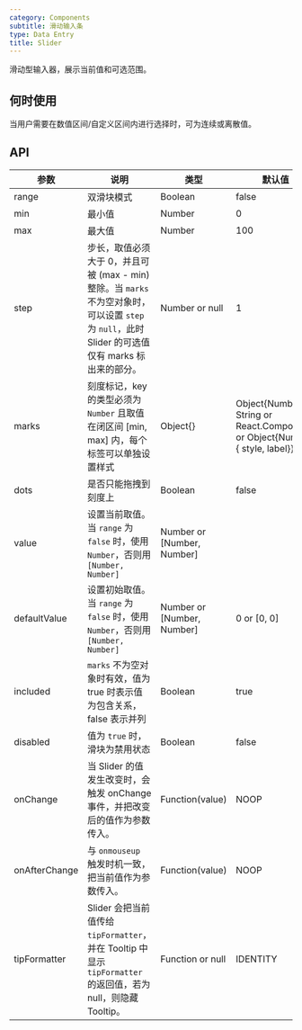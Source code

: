 ```yaml
---
category: Components
subtitle: 滑动输入条
type: Data Entry
title: Slider
---
```


滑动型输入器，展示当前值和可选范围。

## 何时使用

当用户需要在数值区间/自定义区间内进行选择时，可为连续或离散值。

## API

| 参数       | 说明            | 类型         | 默认值       |
|------------|----------------|-------------|--------------|
| range          | 双滑块模式 | Boolean          | false
| min            | 最小值 | Number			| 0
| max            | 最大值 | Number			| 100
| step           | 步长，取值必须大于 0，并且可被 (max - min) 整除。当 `marks` 不为空对象时，可以设置 `step` 为 `null`，此时 Slider 的可选值仅有 marks 标出来的部分。 | Number or null	| 1
| marks          | 刻度标记，key 的类型必须为 `Number` 且取值在闭区间 [min, max] 内，每个标签可以单独设置样式 | Object{} | Object{Number: String or React.Component} or Object{Number: { style, label}}
| dots           | 是否只能拖拽到刻度上 | Boolean | false
| value          | 设置当前取值。当 `range` 为 `false` 时，使用 `Number`，否则用 `[Number, Number]`   | Number or [Number, Number] |
| defaultValue   | 设置初始取值。当 `range` 为 `false` 时，使用 `Number`，否则用 `[Number, Number]`   | Number or [Number, Number] | 0 or [0, 0]
| included       | `marks` 不为空对象时有效，值为 true 时表示值为包含关系，false 表示并列 | Boolean			 | true
| disabled       | 值为 `true` 时，滑块为禁用状态 | Boolean 			| false
| onChange       | 当 Slider 的值发生改变时，会触发 onChange 事件，并把改变后的值作为参数传入。 | Function(value) | NOOP
| onAfterChange  | 与 `onmouseup` 触发时机一致，把当前值作为参数传入。 | Function(value) | NOOP
| tipFormatter   | Slider 会把当前值传给 `tipFormatter`，并在 Tooltip 中显示 `tipFormatter` 的返回值，若为 null，则隐藏 Tooltip。 | Function or null | IDENTITY
